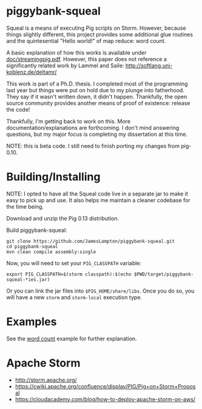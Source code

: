 piggybank-squeal
================

Squeal is a means of executing Pig scripts on Storm.  However, because
things slightly different, this project provides some additional glue
routines and the quintesential "Hello world!" of map reduce: word count.

A basic explanation of how this works is available under [doc/streamingpig.pdf](https://github.com/JamesLampton/piggybank-squeal/blob/master/doc/streamingpig.pdf).
However, this paper does not reference a significantly related work by Lammel
and Saile: http://softlang.uni-koblenz.de/deltamr/

This work is part of a Ph.D. thesis.  I completed most of the programming last
year but things were put on hold due to my plunge into fatherhood.  They say
if it wasn't written down, it didn't happen.  Thankfully, the open source
community provides another means of proof of existence: release the code!

Thankfully, I'm getting back to work on this.  More documentation/explanations
are forthcoming.  I don't mind answering questions, but my major focus is
completing my dissertation at this time.

NOTE: this is beta code.  I still need to finish porting my changes from pig-0.10.

Building/Installing
===================

NOTE: I opted to have all the Squeal code live in a separate jar to make
it easy to pick up and use.  It also helps me maintain a cleaner codebase
for the time being.

Download and unzip the Pig 0.13 distribution.

Build piggybank-squeal:

    git clone https://github.com/JamesLampton/piggybank-squeal.git
    cd piggybank-squeal
    mvn clean compile assembly:single

Now, you will need to set your `PIG_CLASSPATH` variable:

    export PIG_CLASSPATH=$(storm classpath):$(echo $PWD/target/piggybank-squeal-*ies.jar)

Or you can link the jar files into `$PIG_HOME/share/libs`.  Once you do so,
you will have a new `storm` and `storm-local` execution type.

Examples
========

See the [word count](https://github.com/JamesLampton/piggybank-squeal/tree/master/src/main/pig/word_count) example for further explanation.

Apache Storm
============

* http://storm.apache.org/
* https://cwiki.apache.org/confluence/display/PIG/Pig+on+Storm+Proposal
* https://cloudacademy.com/blog/how-to-deploy-apache-storm-on-aws/
